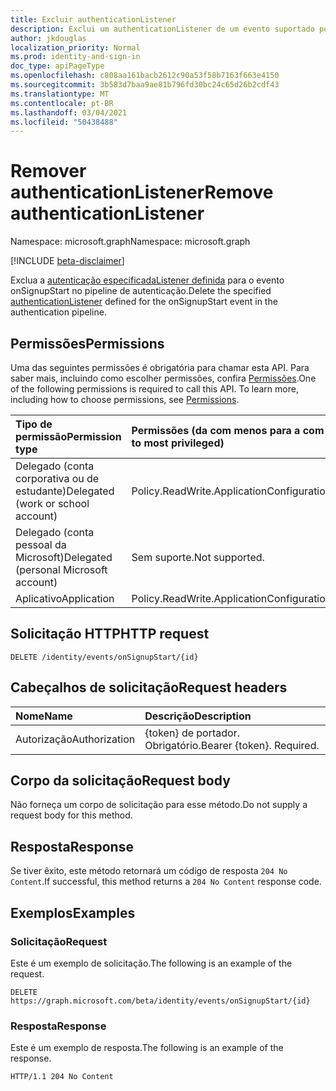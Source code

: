 ```yaml
---
title: Excluir authenticationListener
description: Exclui um authenticationListener de um evento suportado por uma authenticationEventsPolicy.
author: jkdouglas
localization_priority: Normal
ms.prod: identity-and-sign-in
doc_type: apiPageType
ms.openlocfilehash: c808aa161bacb2612c90a53f58b7163f663e4150
ms.sourcegitcommit: 3b583d7baa9ae81b796fd30bc24c65d26b2cdf43
ms.translationtype: MT
ms.contentlocale: pt-BR
ms.lasthandoff: 03/04/2021
ms.locfileid: "50438488"
---
```

# <a name="remove-authenticationlistener"></a><span data-ttu-id="3942c-103">Remover authenticationListener</span><span class="sxs-lookup"><span data-stu-id="3942c-103">Remove authenticationListener</span></span>

<span data-ttu-id="3942c-104">Namespace: microsoft.graph</span><span class="sxs-lookup"><span data-stu-id="3942c-104">Namespace: microsoft.graph</span></span>

[!INCLUDE [beta-disclaimer](../../includes/beta-disclaimer.md)]

<span data-ttu-id="3942c-105">Exclua a [autenticação especificadaListener definida](../resources/authenticationlistener.md) para o evento onSignupStart no pipeline de autenticação.</span><span class="sxs-lookup"><span data-stu-id="3942c-105">Delete the specified [authenticationListener](../resources/authenticationlistener.md) defined for the onSignupStart event in the authentication pipeline.</span></span>

## <a name="permissions"></a><span data-ttu-id="3942c-106">Permissões</span><span class="sxs-lookup"><span data-stu-id="3942c-106">Permissions</span></span>

<span data-ttu-id="3942c-p101">Uma das seguintes permissões é obrigatória para chamar esta API. Para saber mais, incluindo como escolher permissões, confira [Permissões](/graph/permissions-reference).</span><span class="sxs-lookup"><span data-stu-id="3942c-p101">One of the following permissions is required to call this API. To learn more, including how to choose permissions, see [Permissions](/graph/permissions-reference).</span></span>

|<span data-ttu-id="3942c-109">Tipo de permissão</span><span class="sxs-lookup"><span data-stu-id="3942c-109">Permission type</span></span>|<span data-ttu-id="3942c-110">Permissões (da com menos para a com mais privilégios)</span><span class="sxs-lookup"><span data-stu-id="3942c-110">Permissions (from least to most privileged)</span></span>|
|:---|:---|
|<span data-ttu-id="3942c-111">Delegado (conta corporativa ou de estudante)</span><span class="sxs-lookup"><span data-stu-id="3942c-111">Delegated (work or school account)</span></span>|<span data-ttu-id="3942c-112">Policy.ReadWrite.ApplicationConfiguration</span><span class="sxs-lookup"><span data-stu-id="3942c-112">Policy.ReadWrite.ApplicationConfiguration</span></span>|
|<span data-ttu-id="3942c-113">Delegado (conta pessoal da Microsoft)</span><span class="sxs-lookup"><span data-stu-id="3942c-113">Delegated (personal Microsoft account)</span></span>|<span data-ttu-id="3942c-114">Sem suporte.</span><span class="sxs-lookup"><span data-stu-id="3942c-114">Not supported.</span></span>|
|<span data-ttu-id="3942c-115">Aplicativo</span><span class="sxs-lookup"><span data-stu-id="3942c-115">Application</span></span>|<span data-ttu-id="3942c-116">Policy.ReadWrite.ApplicationConfiguration</span><span class="sxs-lookup"><span data-stu-id="3942c-116">Policy.ReadWrite.ApplicationConfiguration</span></span>|

## <a name="http-request"></a><span data-ttu-id="3942c-117">Solicitação HTTP</span><span class="sxs-lookup"><span data-stu-id="3942c-117">HTTP request</span></span>

<!-- {
  "blockType": "ignored"
}
-->

``` http
DELETE /identity/events/onSignupStart/{id}
```

## <a name="request-headers"></a><span data-ttu-id="3942c-118">Cabeçalhos de solicitação</span><span class="sxs-lookup"><span data-stu-id="3942c-118">Request headers</span></span>

|<span data-ttu-id="3942c-119">Nome</span><span class="sxs-lookup"><span data-stu-id="3942c-119">Name</span></span>|<span data-ttu-id="3942c-120">Descrição</span><span class="sxs-lookup"><span data-stu-id="3942c-120">Description</span></span>|
|:---|:---|
|<span data-ttu-id="3942c-121">Autorização</span><span class="sxs-lookup"><span data-stu-id="3942c-121">Authorization</span></span>|<span data-ttu-id="3942c-p102">{token} de portador. Obrigatório.</span><span class="sxs-lookup"><span data-stu-id="3942c-p102">Bearer {token}. Required.</span></span>|

## <a name="request-body"></a><span data-ttu-id="3942c-124">Corpo da solicitação</span><span class="sxs-lookup"><span data-stu-id="3942c-124">Request body</span></span>

<span data-ttu-id="3942c-125">Não forneça um corpo de solicitação para esse método.</span><span class="sxs-lookup"><span data-stu-id="3942c-125">Do not supply a request body for this method.</span></span>

## <a name="response"></a><span data-ttu-id="3942c-126">Resposta</span><span class="sxs-lookup"><span data-stu-id="3942c-126">Response</span></span>

<span data-ttu-id="3942c-127">Se tiver êxito, este método retornará um código de resposta `204 No Content`.</span><span class="sxs-lookup"><span data-stu-id="3942c-127">If successful, this method returns a `204 No Content` response code.</span></span>

## <a name="examples"></a><span data-ttu-id="3942c-128">Exemplos</span><span class="sxs-lookup"><span data-stu-id="3942c-128">Examples</span></span>

### <a name="request"></a><span data-ttu-id="3942c-129">Solicitação</span><span class="sxs-lookup"><span data-stu-id="3942c-129">Request</span></span>

<span data-ttu-id="3942c-130">Este é um exemplo de solicitação.</span><span class="sxs-lookup"><span data-stu-id="3942c-130">The following is an example of the request.</span></span>

<!-- {
  "blockType": "request",
  "name": "delete_onsignupstart_from_authenticationeventspolicy"
}
-->

``` http
DELETE https://graph.microsoft.com/beta/identity/events/onSignupStart/{id}
```

### <a name="response"></a><span data-ttu-id="3942c-131">Resposta</span><span class="sxs-lookup"><span data-stu-id="3942c-131">Response</span></span>

<span data-ttu-id="3942c-132">Este é um exemplo de resposta.</span><span class="sxs-lookup"><span data-stu-id="3942c-132">The following is an example of the response.</span></span>

<!-- {
  "blockType": "response",
  "truncated": true
}
-->

``` http
HTTP/1.1 204 No Content
```

